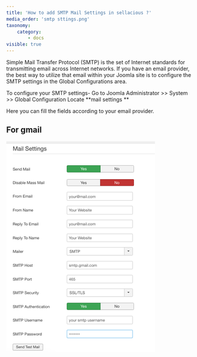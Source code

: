```yaml
---
title: 'How to add SMTP Mail Settings in sellacious ?'
media_order: 'smtp sttings.png'
taxonomy:
    category:
        - docs
visible: true
---
```


Simple Mail Transfer Protocol (SMTP) is the set of Internet standards for transmitting email across Internet networks. If you have an email provider, the best way to utilize that email within your Joomla site is to configure the SMTP settings in the Global Configurations area.

To configure your SMTP settings-
Go to Joomla Administrator >> System >> Global Configuration
Locate **mail settings **

Here you can fill the fields according to your email provider.

## **For gmail**

![](smtp%20sttings.png)





